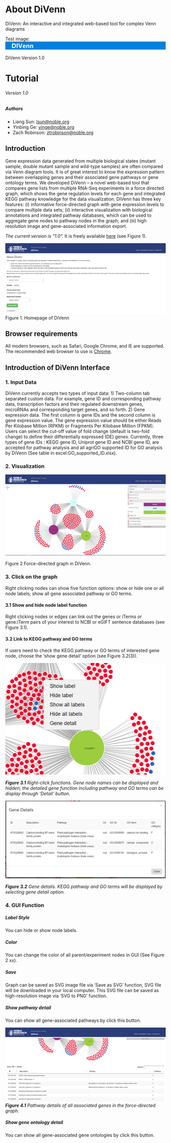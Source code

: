 # About DiVenn
DiVenn: An interactive and integrated web-based tool for complex Venn diagrams

Test image:
![alt text](./image/navbackground.png)

>>>>>>>>>>>>>>>>>>>>>>>>>>>>>>>>>>>>>>>>>>>>>>>>>>>>>>>>>>>>>>>>>>>>>>



DiVenn
Version 1.0
# Tutorial
###### Version 1.0

##### Authors
- Liang Sun: lsun@noble.org
- Yinbing Ge: yinge@noble.org
- Zach Robinson: ztrobinson@noble.org



 
## Introduction
Gene expression data generated from multiple biological states (mutant sample, double mutant sample and wild-type samples) are often compared via Venn diagram tools. It is of great interest to know the expression pattern between overlapping genes and their associated gene pathways or gene ontology terms. We developed DiVenn – a novel web-based tool that compares gene lists from multiple RNA-Seq experiments in a force directed graph, which shows the gene regulation levels for each gene and integrated KEGG pathway knowledge for the data visualization. DiVenn has three key features: (i) informative force-directed graph with gene expression levels to compare multiple data sets; (ii) interactive visualization with biological annotations and integrated pathway databases, which can be used to aggregate gene nodes to pathway nodes in the graph; and (iii) high resolution image and gene-associated information export.


*The current version is “1.0”.*
It is freely available [here](http://10.84.2.163/index.php) (see Figure 1). 

 
![Home Page](./image/tutorial/homepage.PNG)
 Figure 1. Homepage of DiVenn


## Browser requirements
All modern browsers, such as Safari, Google Chrome, and IE are supported. The recommended web browser to use is [Chrome](https://www.google.com/chrome/). 

## Introduction of DiVenn Interface
### 1.   Input Data

DiVenn currently accepts two types of input data: 1) Two-column tab separated custom data. For example, gene ID and corresponding pathway data, transcription factors and their regulated downstream genes, microRNAs and corresponding target genes, and so forth. 2) Gene expression data. The first column is gene IDs and the second column is gene expression value. The gene expression value should be either Reads Per Kilobase Million (RPKM) or Fragments Per Kilobase Million (FPKM). Users can select the cut-off value of fold change (default is two-fold change) to define their differentially expressed (DE) genes. Currently, three types of gene IDs : KEGG gene ID, Uniprot gene ID  and NCBI gene ID, are accepted for pathway analysis and all agriGO  supported ID for GO analysis by DiVenn (See table in excel:GO_supported_ID.xlsx).


### 2.   Visualization
![Visualization Example](./image/tutorial/force-directed-graph.PNG)

 
Figure 2 Force-directed graph in DiVenn.




### 3.	Click on the graph
Right clicking nodes can show five function options: show or hide one or all node labels; show all gene associated pathway or GO terms.

#### 3.1	Show and hide node label function
Right clicking nodes or edges can link out the genes or iTerms or gene:iTerm pairs of your interest to NCBI or eGIFT sentence databases (see Figure 3.1).

#### 3.2	Link to KEGG pathway and GO terms
If users need to check the KEGG pathway or GO terms of interested gene node, choose the ‘show gene detail’ option (see Figure 3.2(3)).

 
![Right-Click Example](./image/tutorial/clickGraph.PNG)

_**Figure 3.1** Right-click functions. Gene node names can be displayed and hidden; the detailed gene function including pathway and GO terms can be display through ‘Detail’ button._


![Gene Detail Example](./image/tutorial/geneDetail.PNG)

_**Figure 3.2** Gene details. KEGG pathway and GO terms will be displayed by selecting gene detail option._

### 4.	GUI Function

##### Label Style
You can hide or show node labels. 

##### Color
You can change the color of all parent/experiment nodes in GUI (See Figure 2 xx).

##### Save
Graph can be saved as SVG image file via ‘Save as SVG’ function, SVG file will be downloaded in your local computer. This SVG file can be saved as high-resolution image via ‘SVG to PNG’ function. 

##### Show pathway detail
You can show all gene-associated pathways by click this button.
 
![Pathway Example](./image/tutorial/pathwayTable.PNG)
_**Figure 4.1** Pathway details of all associated genes in the force-directed graph._

##### Show gene ontology detail

You can show all gene-associated gene ontologies by click this button.




